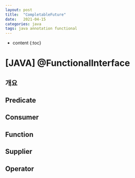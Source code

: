 ```yaml
---
layout: post
title:  "CompletableFuture"
date:   2021-04-15
categories: java
tags: java annotation functional
---
```


* content
{:toc}

# [JAVA] @FunctionalInterface
## 개요

## Predicate

## Consumer

## Function

## Supplier

## Operator


